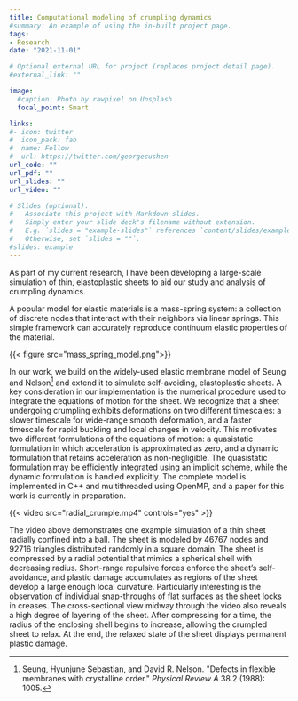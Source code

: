 ```yaml
---
title: Computational modeling of crumpling dynamics
#summary: An example of using the in-built project page.
tags:
- Research
date: "2021-11-01"

# Optional external URL for project (replaces project detail page).
#external_link: ""

image:
  #caption: Photo by rawpixel on Unsplash
  focal_point: Smart

links:
#- icon: twitter
#  icon_pack: fab
#  name: Follow
#  url: https://twitter.com/georgecushen
url_code: ""
url_pdf: ""
url_slides: ""
url_video: ""

# Slides (optional).
#   Associate this project with Markdown slides.
#   Simply enter your slide deck's filename without extension.
#   E.g. `slides = "example-slides"` references `content/slides/example-slides.md`.
#   Otherwise, set `slides = ""`.
#slides: example
---
```

As part of my current research, I have been developing a large-scale simulation of thin, elastoplastic sheets to aid our study and analysis of crumpling dynamics.  

A popular model for elastic materials is a mass-spring system: a collection of discrete nodes that interact with their neighbors via linear springs. This simple framework can accurately reproduce continuum elastic properties of the material.

{{< figure src="mass_spring_model.png">}}

In our work, we build on the widely-used elastic membrane model of Seung and Nelson[^1] and extend it to simulate self-avoiding, elastoplastic sheets. A key consideration in our implementation is the numerical procedure used to integrate the equations of motion for the sheet. We recognize that a sheet undergoing crumpling exhibits deformations on two different timescales: a slower timescale for wide-range smooth deformation, and a faster timescale for rapid buckling and local changes in velocity. This motivates two different formulations of the equations of motion: a quasistatic formulation in which acceleration is approximated as zero, and a dynamic formulation that retains acceleration as non-negligible. The quasistatic formulation may be efficiently integrated using an implicit scheme, while the dynamic formulation is handled explicitly. The complete model is implemented in C++ and multithreaded using OpenMP, and a paper for this work is currently in preparation.

{{< video src="radial_crumple.mp4" controls="yes" >}}

The video above demonstrates one example simulation of a thin sheet radially confined into a ball. The sheet is modeled by 46767 nodes and 92716 triangles distributed randomly in a square domain. The sheet is compressed by a radial potential that mimics a spherical shell with decreasing radius. Short-range repulsive forces enforce the sheet’s self-avoidance, and plastic damage accumulates as regions of the sheet develop a large enough local curvature. Particularly interesting is the observation of individual snap-throughs of flat surfaces as the sheet locks in creases. The cross-sectional view midway through the video also reveals a high degree of layering of the sheet. After compressing for a time, the radius of the enclosing shell begins to increase, allowing the crumpled sheet to relax. At the end, the relaxed state of the sheet displays permanent plastic damage.

[^1]: Seung, Hyunjune Sebastian, and David R. Nelson. "Defects in flexible membranes with crystalline order." _Physical Review A_ 38.2 (1988): 1005.

